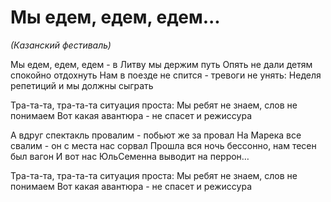 # Мы едем, едем, едем...

*(Казанский фестиваль)*
	 
Мы едем, едем, едем - в Литву мы держим путь
Опять не дали детям спокойно отдохнуть
Нам в поезде не спится - тревоги не унять:
Неделя репетиций и мы должны сыграть
	 
Тра-та-та, тра-та-та ситуация проста:
Мы ребят не знаем, слов не понимаем
Вот какая авантюра - не спасет и режиссура

А вдруг спектакль провалим - побьют же за провал
На Марека все свалим - он с места нас сорвал
Прошла вся ночь бессонно, нам тесен был вагон
И вот нас ЮльСеменна выводит на перрон…
	 
Тра-та-та, тра-та-та ситуация проста:
Мы ребят не знаем, слов не понимаем
Вот какая авантюра - не спасет и режиссура

